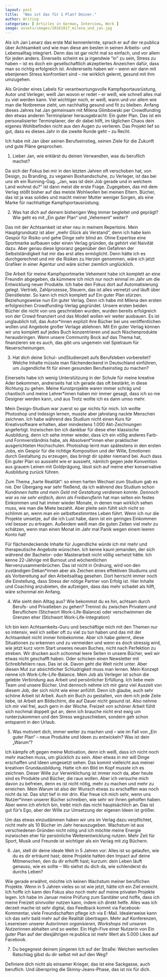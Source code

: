 ```yaml
---
layout: post
title:  "Was ist das für 1 Plan? Deiner."
author: Writing
categories: [ Articles in German, Interview, Work ]
image: assets/images/20161017_milena_und_jan.jpg
---
```



Als ich Jan Lenarz das erste Mal kennenlernte, sprach er auf der re:publica über Achtsamkeit und wie man diese am besten in seinen Arbeits- und Lebensalltag integriert. Denn das ist gar nicht mal so einfach, und vor allem für jeden anders. Einerseits scheint es ja irgendwie “in” zu sein, Stress zu haben – ist es doch ein gesellschaftlich akzeptiertes Anzeichen dafür, dass man so richtig erfolgreich ist. Andererseits haben wir – wenn wir dann mit ebenjenem Stress konfrontiert sind – nie wirklich gelernt, gesund mit ihm umzugehen.

Als Gründer eines Labels für verantwortungsvolle Kampfsportausrüstung, Autor und Verleger, weiß Jan wovon er redet – er weiß, wie schnell alles mal zu viel werden kann. Viel wichtiger noch, er weiß, wann und vor allem wie man die Notbremse zieht, um nachhaltig gesund und fit zu bleiben. Anfang dieses Jahres hat Jan gemeinsam mit Milena Glimbowski per Crowdfunding den etwas anderen Terminplaner herausgebracht: Ein guter Plan. Das ist ein personalisierter Terminplaner, der dir dabei hilft, im täglichen Chaos dein eigenes Wohlbefinden nicht aus den Augen zu verlieren. Das Projekt lief so gut, dass es dieses Jahr in die zweite Runde geht – zu Recht.

Ich habe mit Jan über seinen Berufseinstieg, seinen Ziele für die Zukunft und gute Pläne gesprochen.

1. Lieber Jan, wie erklärst du deinen Verwandten, was du beruflich machst?

Da sich der Fokus bei mir in den letzten Jahren oft verschoben hat, von Design, zu Branding, zu veganen Boxhandschuhe, zu Verleger, ist das bei uns eh ein Running-Gag. „Jan, was ist dein Job gerade und in welchem Land wohnst du?“ ist dann meist die erste Frage. Zugegeben, das mit dem Verlag stößt bisher auf das meiste Wohlwollen bei meinen Eltern. Bücher, das ist ja was solides und macht meiner Mutter weniger Sorgen, als eine Marke für nachhaltige Kampfsportausrüstung.

2. Was hat dich auf deinem bisherigen Weg immer begleitet und geprägt? Wie geht es mit „Ein guter Plan“ und „Vehement“ weiter?

Das mit der Achtsamkeit ist eher neu in meinem Repertoire. Mein Hauptgrundsatz ist aber „mehr Glück als Verstand“, denn ich habe kein Gespür für Risiko und gehe Dinge sehr blind an. Ohne Expertise eine Sportmarke aufbauen oder einen Verlag gründen, da gehört viel Naivität dazu. Aber genau diese Ignoranz gegenüber den Gefahren der Selbstständigkeit hat mir das erst alles ermöglicht. Denn hätte ich es durchgerechnet und mir die Risiken zu Herzen genommen, wäre ich jetzt Grafiker in einer Agentur und wäre sicher ziemlich unglücklich.

Die Arbeit für meine Kampfsportmarke Vehement habe ich komplett an eine Freundin abgegeben, da kümmere ich mich nur noch einmal im Jahr um die Entwicklung neuer Produkte. Ich habe den Fokus dort auf Automatisierung gelegt. Vertrieb, Zahlprozesse, Steuern, das ist alles vernetzt und läuft über Dienstleister. So kann ich mich komplett auf Ein guter Plan stürzen. Beziehungsweise nun Ein guter Verlag. Denn ich habe mit Milena den ersten erfolgreichen Crowdfunding-Verlag gegründet. Unsere ersten beiden Bücher die nicht von uns geschrieben wurden, wurden bereits erfolgreich von der Crowd finanziert und das Modell wollen wir weiter ausbauen. Es ist unglaublich toll, das Autor*innen explizit ihre Bücher bei uns veröffentlichen wollen und Angebote großer Verlage ablehnen. Mit Ein guter Verlag können wir uns komplett auf jedes Buch konzentrieren und auch Nischenprodukte herausbringen. Wenn unsere Community Bock auf das Thema hat, finanzieren sie es auch, das gibt uns ungemein viel Spielraum für Neuerscheinungen.

3. Hat dich deine Schul- undStudienzeit aufs Berufsleben vorbereitet? Welche Inhalte müsste man flächendeckend in Deutschland einführen, um Jugendliche fit für einen gesunden Berufseinstieg zu machen?

Einerseits habe ich wenig Unterstützung in der Schule für meine kreative Ader bekommen, andrerseits hat ich gerade das oft bestärkt, in diese Richtung zu gehen. Meine Kunstprojekte waren immer schräg und chaotisch und meine Lehrer*innen haben mir immer gesagt, dass ich so nie Designer werden kann, und aus Trotz wollte ich es dann umso mehr.

Mein Design-Studium war zuerst so gar nichts für mich. Ich wollte Photoshop und Indesign lernen, musste aber jahrelang nackte Menschen zeichnen. Ich habe während des Studium nicht einen Kurs für Kreativsoftware erhalten, aber mindestens 1.000 Akt-Zeichnungen angefertigt. Inzwischen bin ich dankbar für diese eher klassische Ausbildung, denn ich sehe immer wieder, dass ich ein völlig anderes Farb- und Formverständnis habe, als Absolvent*innen eher praktischer ausgerichteten Hochschulen. Photoshop lernt man spätestens in den ersten Jobs, ein Gespür für die richtige Komposition und der Wille, Emotionen durch Gestaltung zu erzeugen, das bringt dir später niemand bei. Auch dass Ein guter Plan so aussieht wie er aussieht, nämlich gegen jede Konvention aus grauem Leinen mit Goldprägung, lässt sich auf meine eher konservative Ausbildung zurück führen.

Zum Thema „harte Realität“: so einen harten Wechsel zum Studium gab es nie. Der Übergang war sehr fließend, da ich während des Studium schon Kund*innen hatte und mein Geld mit Gestaltung verdienen konnte. Dennoch war es nie sehr einfach, denn als Freiberufler*in hat man selten ein festes Einkommen und hat immer wieder Monate, in denen man wirklich sehen muss, wie man die Miete bezahlt. Aber pleite sein fühlt sich nicht so schlimm an, wenn man ein selbstbestimmtes Leben führt. Wenn ich nur die Projekte umsetze, auf die ich Lust habe, dann ist ein geringes Einkommen viel besser zu ertragen. Außerdem weiß man die guten Zeiten viel mehr zu schätzen, wenn man einen Monat im Jahr mal Panik wegen einem leeren Konto hat!

Für flächendeckende Inhalte für Jugendliche würde ich mir mehr und therapeutische Angebote wünschen. Ich kenne kaum jemanden, der sich während der Bachelor- oder Masterarbeit nicht völlig verheizt hätte. Ich kenne 22-Jährige mit Burnout und wöchentlichen Nervenzusammenbrüchen. Das ist nicht in Ordnung, wird von den zuständigen Dekan*innen aber als Zeichen eines effektiven Studiums und als Vorbereitung auf den Arbeitsalltag gesehen. Dort herrscht immer noch die Einstellung, dass Stress der nötige Partner von Erfolg ist. Hier Inhalte und Coaching anzubieten, die aufzeigen, dass das mehr schadet als hilft, wäre schonmal ein Anfang.

4. Wie sieht dein Alltag aus? Wie bekommst du es hin, achtsam durch Berufs- und Privatleben zu gehen? Trennst du zwischen Privatem und Beruflichem (Stichwort Work-Life-Balance) oder verschwimmen die Grenzen eher (Stichwort Work-Life-Integration)

Ich bin kein Achtsamkeits-Guru und beschäftige mich mit den Themen nur so intensiv, weil ich selber oft zu viel zu tun haben und das mit der Achtsamkeit nicht immer hinbekomme. Aber ich habe gelernt, diese Situationen zu erkennen und zu vermeiden und wenn es doch stressig wird, wie jetzt kurz vorm Start unseres neuen Buches, nicht nach Perfektion zu streben. Wir drucken auch schonmal leere Seiten in unsere Bücher, weil wir etwas nicht geschafft haben. Oder schicken einen Newsletter mit Schreibfehlern raus. Das ist ok. Davon geht die Welt nicht unter. Aber diesen Mut zur absichtlicher Schludrigkeit muss man lernen. Mein Konzept nenne ich Work-Life-Life-Balance. Mein Job als Verleger ist schon die gelebte Verbindung aus Arbeit und persönlicher Erfüllung. Ich liebe mein Team und unsere Bücher. Und dennoch nehme ich mir ganz viel Auszeit von diesem Job, der sich nicht wie einer anfühlt. Denn ich glaube, auch sehr schöne Arbeit ist Arbeit. Auch ein Buch zu gestalten, von dem ich jede Zeile liebe, ist Arbeit am Bildschirm, die auf Dauer nicht gesund ist. Also nehme ich mir viel frei, auch gern in der Woche. Freizeit von schöner Arbeit fühlt sich nochmal doppelt gut an, denn ich brauche nicht erst ewig um runterzukommen und den Stress wegzuschieben, sondern geh schon entspannt in den Urlaub.

5. Was motiviert dich, immer weiter zu machen und – wie im Fall von „Ein guter Plan“ – neue Produkte und Ideen zu entwickeln? Was ist dein „Warum“?

Ich kämpfe oft gegen meine Motivation, denn ich weiß, dass ich nicht noch mehr machen muss, um glücklich zu sein. Aber etwas in mir will Dinge erschaffen und Ideen umgesetzt sehen. Das kommt vielleicht aus meiner kreativen Grundausbildung. Hatte ich ein Bild im Kopf musste ich es zeichnen. Dieser Wille zur Verwirklichung ist immer noch da, aber heute sind es Produkte und Bücher, die raus wollen. Aber ich versuche mich davon zu befreien, denn es ist nicht nötig, mehr zu machen und mehr zu erreichen. Mein Warum ist also der Wunsch etwas zu erschaffen was noch nicht da ist. Das sitzt tief in mir drin. Klar freue ich mich sehr, wenn uns Nutzer*innen unserer Bücher schreiben, wie sehr wir ihnen geholfen haben. Aber wenn ich ehrlich bin, treibt mich das nicht hauptsächlich an. Das ist gut für’s Ego, aber der Wille zur Umsetzung der eigenen Ideen ist größer.

Um das etwas einzudämmen haben wir uns im Verlag dazu verpflichtet, nicht mehr als 10 Bücher im Jahr herauszugeben. Wachstum ist aus verschiedenen Gründen nicht nötig und ich möchte meine Energie inzwischen eher für persönliche Weiterentwicklung nutzen. Mehr Zeit für Sport, Musik und Freunde ist wichtiger als ein Verlag mit zig Büchern.

6. Jan, stell dir deine ideale Welt in 5 Jahren vor: Alles ist so gelaufen, wie du es dir erträumt hast; deine Projekte hatten den Impact auf deine Mitmenschen, den du dir erhofft hast; kurzum: dein Leben läuft genauso, wie es sollte – Wo siehst du dich da, wie schlenderst du durchs Leben?

Wie gerade erwähnt, möchte ich keinen Wachstum meiner beruflichen Projekte. Wenn in 5 Jahren vieles so ist wie jetzt, hätte ich ein Ziel erreicht. Ich hoffe ich kann den Fokus also noch mehr auf meine privaten Projekte legen. Ich habe im Januar meine Prüfung zum Sanitäter und hoffe, dass ich meine Freizeit sinnvoller nutzen kann, indem ich direkt helfe. Alles was ich derzeit mache ist sehr digital, das Feedback kommt via Facebook-Kommentar, viele Freundschaften pflege ich via E-Mail. Idealerweise kann ich das sehr bald mehr auf die Realität übertragen. Mehr auf Konferenzen, Lesereisen unserer Autor*innen organisieren, Workshops mit unseren Nutzer*innen abhalten und so weiter. Ein High-Five einer Nutzerin von Ein guter Plan auf der diesjährigen re:publica ist mehr Wert als 5.000 Likes auf Facebook.

7. Du begegnest deinem jüngeren Ich auf der Straße: Welchen wertvollen Ratschlag gibst du dir selbst mit auf den Weg?

Definiere dich nicht als einsamer Krieger, das ist eine Sackgasse, auch beruflich. Und überspring die Skinny-Jeans-Phase, das ist nix für dich.


